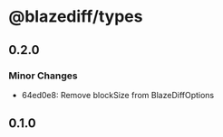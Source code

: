 # @blazediff/types

## 0.2.0

### Minor Changes

- 64ed0e8: Remove blockSize from BlazeDiffOptions

## 0.1.0

